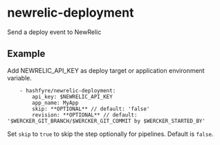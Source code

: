 newrelic-deployment
===================

Send a deploy event to NewRelic


Example
--------

Add NEWRELIC_API_KEY as deploy target or application environment variable.

```
    - hashfyre/newrelic-deployment:
        api_key: $NEWRELIC_API_KEY
        app_name: MyApp
        skip: **OPTIONAL** // default: 'false'
        revision: **OPTIONAL** // default: '$WERCKER_GIT_BRANCH/$WERCKER_GIT_COMMIT by $WERCKER_STARTED_BY'
```

Set `skip` to `true` to skip the step optionally for pipelines. Default is `false`.
